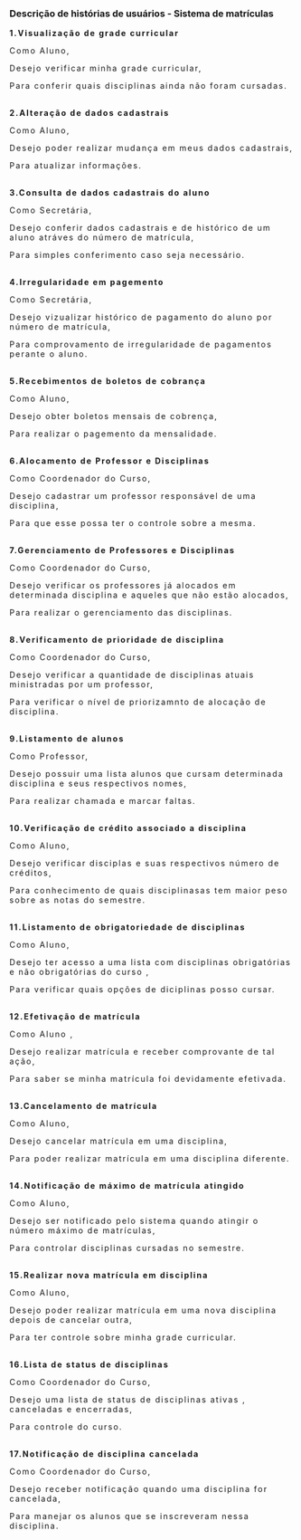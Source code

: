 ### Descrição de histórias de usuários - Sistema de matrículas

<div style="letter-spacing: 2px">

**1.Visualização de grade curricular**


Como Aluno,

Desejo verificar minha  grade curricular,

Para conferir quais disciplinas ainda não foram cursadas.
<br><br>


**2.Alteração de dados cadastrais**

Como Aluno,

Desejo poder realizar mudança em meus dados cadastrais,

Para atualizar informações.
<br><br>



**3.Consulta de dados cadastrais do aluno**

Como Secretária,

Desejo conferir dados cadastrais e de histórico de um aluno atráves do número de matrícula,

Para simples conferimento caso seja necessário.
<br><br>



**4.Irregularidade em pagemento**

Como Secretária,

Desejo vizualizar histórico de pagamento do aluno por número de matrícula,

Para  comprovamento  de irregularidade de pagamentos perante o aluno.
<br><br>



**5.Recebimentos de boletos de cobrança**

Como Aluno,

Desejo obter boletos mensais de cobrença,

Para realizar o pagemento da mensalidade.
<br><br>



**6.Alocamento de Professor e Disciplinas**

Como Coordenador do Curso,

Desejo cadastrar um professor responsável de uma disciplina,

Para que esse possa ter o controle sobre a mesma.
<br><br>



**7.Gerenciamento de Professores e Disciplinas**

Como Coordenador do Curso,

Desejo verificar os professores já alocados em determinada disciplina e aqueles que não estão alocados,

Para realizar o gerenciamento das disciplinas.
<br><br>



**8.Verificamento de prioridade de disciplina**

Como Coordenador do Curso,

Desejo verificar a quantidade de disciplinas atuais ministradas por um professor,

Para verificar o nível de priorizamnto de alocação de disciplina.
<br><br>



**9.Listamento de alunos**

Como Professor,

Desejo possuir uma lista alunos que cursam determinada disciplina e seus respectivos nomes,

Para realizar chamada e marcar faltas.
<br><br>



**10.Verificação de crédito associado a disciplina**

Como Aluno,

Desejo verificar disciplas e suas respectivos número de créditos,

Para conhecimento de quais disciplinasas tem maior peso sobre as notas do semestre.
<br><br>



**11.Listamento de obrigatoriedade de disciplinas**

Como Aluno,

Desejo  ter acesso a uma lista com disciplinas obrigatórias e não obrigatórias do curso ,

Para verificar quais opções de diciplinas posso cursar.
<br><br>



**12.Efetivação de matrícula**

Como Aluno ,

Desejo realizar matrícula e receber comprovante de tal ação,

Para saber se minha matrícula foi devidamente efetivada.
<br><br>



**13.Cancelamento de matrícula**

Como Aluno,

Desejo cancelar matrícula em uma disciplina,

Para poder realizar matrícula em uma disciplina diferente.
<br><br>


**14.Notificação de máximo de matrícula atingido**

Como Aluno,

Desejo ser notificado pelo sistema quando atingir o número máximo de matrículas,

Para controlar disciplinas cursadas no semestre.
<br><br>



**15.Realizar nova matrícula em disciplina**

Como Aluno,

Desejo poder realizar matrícula em uma nova disciplina depois de cancelar outra,

Para ter controle sobre minha grade curricular.
<br><br>



**16.Lista de status de disciplinas**

Como Coordenador do Curso,

Desejo uma lista de status de disciplinas ativas , canceladas e encerradas,

Para controle do curso.
<br><br>



**17.Notificação de disciplina cancelada**

Como Coordenador do Curso,

Desejo receber notificação quando uma disciplina for cancelada,

Para manejar os alunos que se inscreveram nessa disciplina.
<br><br>

</div>










